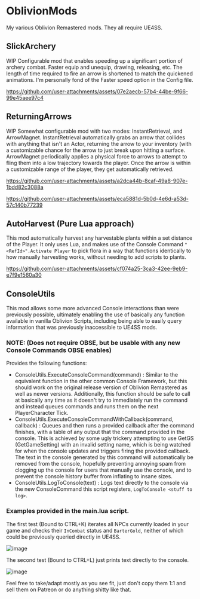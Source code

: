 # OblivionMods
My various Oblivion Remastered mods. They all require UE4SS.

## SlickArchery
WIP
Configurable mod that enables speeding up a significant portion of archery combat. Faster equip and unequip, drawing, releasing, etc. The length of time required to fire an arrow is shortened to match the quickened animations. I'm personally fond of the Faster speed option in the Config file.

https://github.com/user-attachments/assets/07e2aecb-57b4-44be-9f66-99e45aee97c4

## ReturningArrows
WIP
Somewhat configurable mod with two modes: InstantRetrieval, and ArrowMagnet. InstantRetrieval automatically grabs an arrow that collides with anything that isn't an Actor, returning the arrow to your inventory (with a customizable chance for the arrow to just break upon hitting a surface. ArrowMagnet periodically applies a physical force to arrows to attempt to fling them into a low trajectory towards the player. Once the arrow is within a customizable range of the player, they get automatically retrieved.

https://github.com/user-attachments/assets/a2dca44b-8caf-49a8-907e-1bdd82c3088a

https://github.com/user-attachments/assets/eca5881d-5b0d-4e6d-a53d-57c140b77239

## AutoHarvest (Pure Lua approach)
This mod automatically harvest any harvestable plants within a set distance of the Player. It only uses Lua, and makes use of the Console Command `"<RefId>".Activate Player` to pick flora in a way that functions identically to how manually harvesting works, without needing to add scripts to plants.

https://github.com/user-attachments/assets/cf074a25-3ca3-42ee-9eb9-e7f9e1560a30

## ConsoleUtils
This mod allows some more advanced Console interactions than were previously possible, ultimately enabling the use of basically any function available in vanilla Oblivion Scripts, including being able to easily query information that was previously inaccessible to UE4SS mods.

### NOTE: (Does not require OBSE, but be usable with any new Console Commands OBSE enables)

Provides the following functions:
 - ConsoleUtils.ExecuteConsoleCommand(command) : Similar to the equivalent function in the other common Console Framework, but this should work on the original release version of Oblivion Remastered as well as newer versions. Additionally, this function should be safe to call at basically any time as it doesn't try to immediately run the command and instead queues commands and runs them on the next PlayerCharacter Tick.
 - ConsoleUtils.ExecuteConsoleCommandWithCallback(command, callback) : Queues and then runs a provided callback after the command finishes, with a table of any output that the command provided in the console. This is achieved by some ugly trickery attempting to use GetGS (GetGameSetting) with an invalid setting name, which is being watched for when the console updates and triggers firing the provided callback. The text in the console generated by this command will automatically be removed from the console, hopefully preventing annoying spam from clogging up the console for users that manually use the console, and to prevent the console history buffer from inflating to insane sizes.
 - ConsoleUtils.LogToConsole(text) : Logs text directly to the console via the new ConsoleCommand this script registers, `LogToConsole <stuff to log>`.

### Examples provided in the main.lua script.
The first test (Bound to CTRL+K) iterates all NPCs currently loaded in your game and checks their `InCombat` status and `BarterGold`, neither of which could be previously queried directly in UE4SS.

![image](https://github.com/user-attachments/assets/14c49c53-889d-4ef9-aee2-38487694c0c1)

The second test (Bound to CTRL+L) just prints text directly to the console.

![image](https://github.com/user-attachments/assets/db48b435-3fa5-4ac2-b66b-1ceac91b0c1e)


Feel free to take/adapt mostly as you see fit, just don't copy them 1:1 and sell them on Patreon or do anything shitty like that.
